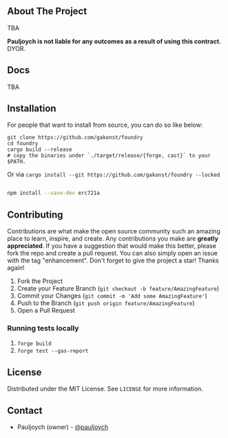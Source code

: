 <!-- ABOUT THE PROJECT -->

## About The Project

TBA

**Pauljoych is not liable for any outcomes as a result of using this contract.** DYOR.

<!-- Docs -->

## Docs

TBA

<!-- Installation -->

## Installation

For people that want to install from source, you can do so like below:

```
git clone https://github.com/gakonst/foundry
cd foundry
cargo build --release
# copy the binaries under `./target/release/{forge, cast}` to your $PATH.
```

Or via `cargo install --git https://github.com/gakonst/foundry --locked`

```sh

npm install --save-dev erc721a

```

<!-- CONTRIBUTING -->

## Contributing

Contributions are what make the open source community such an amazing place to learn, inspire, and create. Any contributions you make are **greatly appreciated**.
If you have a suggestion that would make this better, please fork the repo and create a pull request. You can also simply open an issue with the tag "enhancement".
Don't forget to give the project a star! Thanks again!

1. Fork the Project
2. Create your Feature Branch (`git checkout -b feature/AmazingFeature`)
3. Commit your Changes (`git commit -m 'Add some AmazingFeature'`)
4. Push to the Branch (`git push origin feature/AmazingFeature`)
5. Open a Pull Request

### Running tests locally

1. `forge build`
2. `forge test --gas-report`

<!-- LICENSE -->

## License

Distributed under the MIT License. See `LICENSE` for more information.

<!-- CONTACT -->

## Contact

- Pauljoych (owner) - [@pauljoych](https://twitter.com/pauljoych)
